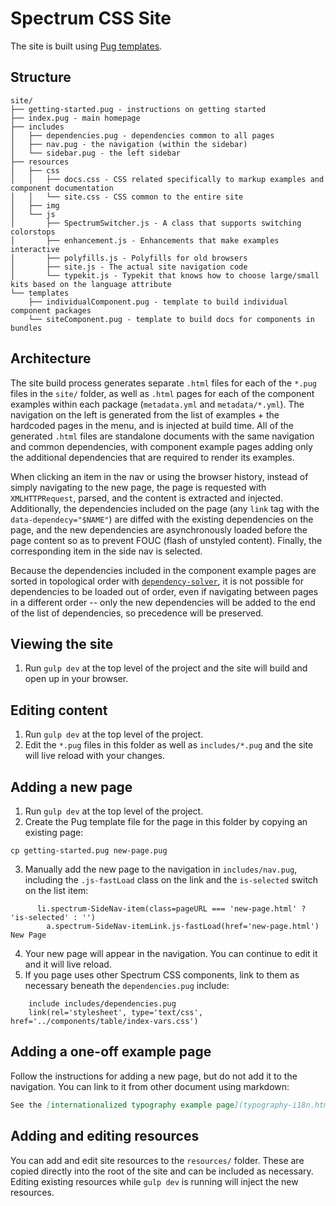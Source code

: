 # Spectrum CSS Site

The site is built using [Pug templates](https://pugjs.org/api/getting-started.html).

## Structure

```
site/
├── getting-started.pug - instructions on getting started
├── index.pug - main homepage
├── includes
│   ├── dependencies.pug - dependencies common to all pages
│   ├── nav.pug - the navigation (within the sidebar)
│   └── sidebar.pug - the left sidebar
├── resources
│   ├── css
│   │   ├── docs.css - CSS related specifically to markup examples and component documentation
│   │   └── site.css - CSS common to the entire site
│   ├── img
│   └── js
│       ├── SpectrumSwitcher.js - A class that supports switching colorstops
│       ├── enhancement.js - Enhancements that make examples interactive
│       ├── polyfills.js - Polyfills for old browsers
│       ├── site.js - The actual site navigation code
│       └── typekit.js - Typekit that knows how to choose large/small kits based on the language attribute
└── templates
    ├── individualComponent.pug - template to build individual component packages
    └── siteComponent.pug - template to build docs for components in bundles
```

## Architecture

The site build process generates separate `.html` files for each of the `*.pug` files in the `site/` folder, as well as `.html` pages for each of the component examples within each package (`metadata.yml` and `metadata/*.yml`). The navigation on the left is generated from the list of examples + the hardcoded pages in the menu, and is injected at build time. All of the generated `.html` files are standalone documents with the same navigation and common dependencies, with component example pages adding only the additional dependencies that are required to render its examples.

When clicking an item in the nav or using the browser history, instead of simply navigating to the new page, the page is requested with `XMLHTTPRequest`, parsed, and the content is extracted and injected. Additionally, the dependencies included on the page (any `link` tag with the `data-dependecy="$NAME"`) are diffed with the existing dependencies on the page, and the new dependencies are asynchronously loaded before the page content so as to prevent FOUC (flash of unstyled content). Finally, the corresponding item in the side nav is selected.

Because the dependencies included in the component example pages are sorted in topological order with [`dependency-solver`](https://www.npmjs.com/package/dependency-solver), it is not possible for dependencies to be loaded out of order, even if navigating between pages in a different order -- only the new dependencies will be added to the end of the list of dependencies, so precedence will be preserved.

## Viewing the site

1. Run `gulp dev` at the top level of the project and the site will build and open up in your browser.

## Editing content

1. Run `gulp dev` at the top level of the project.
2. Edit the `*.pug` files in this folder as well as `includes/*.pug` and the site will live reload with your changes.

## Adding a new page

1. Run `gulp dev` at the top level of the project.
2. Create the Pug template file for the page in this folder by copying an existing page:

```shell
cp getting-started.pug new-page.pug
```

3. Manually add the new page to the navigation in `includes/nav.pug`, including the `.js-fastLoad` class on the link and the `is-selected` switch on the list item:

```pug
      li.spectrum-SideNav-item(class=pageURL === 'new-page.html' ? 'is-selected' : '')
        a.spectrum-SideNav-itemLink.js-fastLoad(href='new-page.html') New Page
```

4. Your new page will appear in the navigation. You can continue to edit it and it will live reload.
5. If you page uses other Spectrum CSS components, link to them as necessary beneath the `dependencies.pug` include:

```pug
    include includes/dependencies.pug
    link(rel='stylesheet', type='text/css', href='../components/table/index-vars.css')
```

## Adding a one-off example page

Follow the instructions for adding a new page, but do not add it to the navigation. You can link to it from other document using markdown:

```markdown
See the [internationalized typography example page](typography-i18n.html) for Japanese, Han, and Arabic examples.
```

## Adding and editing resources

You can add and edit site resources to the `resources/` folder. These are copied directly into the root of the site and can be included as necessary. Editing existing resources while `gulp dev` is running will inject the new resources.
